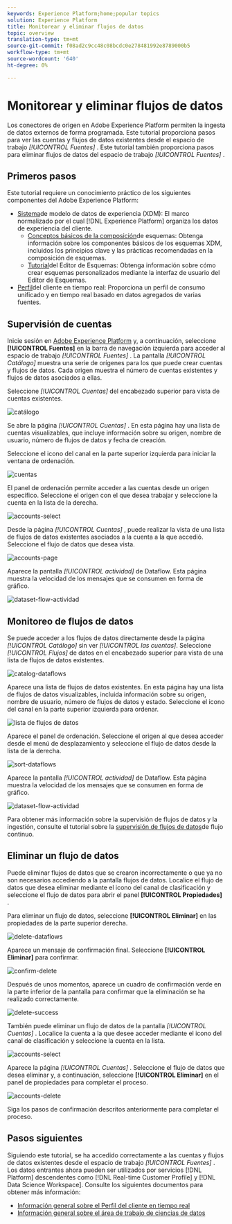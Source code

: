 ```yaml
---
keywords: Experience Platform;home;popular topics
solution: Experience Platform
title: Monitorear y eliminar flujos de datos
topic: overview
translation-type: tm+mt
source-git-commit: f08ad2c9cc48c08bcdc0e278481992e8789000b5
workflow-type: tm+mt
source-wordcount: '640'
ht-degree: 0%

---
```



# Monitorear y eliminar flujos de datos

Los conectores de origen en Adobe Experience Platform permiten la ingesta de datos externos de forma programada. Este tutorial proporciona pasos para ver las cuentas y flujos de datos existentes desde el espacio de trabajo *[!UICONTROL Fuentes]* . Este tutorial también proporciona pasos para eliminar flujos de datos del espacio de trabajo *[!UICONTROL Fuentes]* .

## Primeros pasos

Este tutorial requiere un conocimiento práctico de los siguientes componentes del Adobe Experience Platform:

- [Sistema](../../../xdm/home.md)de modelo de datos de experiencia (XDM): El marco normalizado por el cual [!DNL Experience Platform] organiza los datos de experiencia del cliente.
   - [Conceptos básicos de la composición](../../../xdm/schema/composition.md)de esquemas: Obtenga información sobre los componentes básicos de los esquemas XDM, incluidos los principios clave y las prácticas recomendadas en la composición de esquemas.
   - [Tutorial](../../../xdm/tutorials/create-schema-ui.md)del Editor de Esquemas: Obtenga información sobre cómo crear esquemas personalizados mediante la interfaz de usuario del Editor de Esquemas.
- [Perfil](../../../profile/home.md)del cliente en tiempo real: Proporciona un perfil de consumo unificado y en tiempo real basado en datos agregados de varias fuentes.

## Supervisión de cuentas

Inicie sesión en [Adobe Experience Platform](https://platform.adobe.com) y, a continuación, seleccione **[!UICONTROL Fuentes]** en la barra de navegación izquierda para acceder al espacio de trabajo *[!UICONTROL Fuentes]* . La pantalla *[!UICONTROL Catálogo]* muestra una serie de orígenes para los que puede crear cuentas y flujos de datos. Cada origen muestra el número de cuentas existentes y flujos de datos asociados a ellas.

Seleccione *[!UICONTROL Cuentas]* del encabezado superior para vista de cuentas existentes.

![catálogo](../../images/tutorials/monitor/catalog.png)

Se abre la página *[!UICONTROL Cuentas]* . En esta página hay una lista de cuentas visualizables, que incluye información sobre su origen, nombre de usuario, número de flujos de datos y fecha de creación.

Seleccione el icono del canal en la parte superior izquierda para iniciar la ventana de ordenación.

![cuentas](../../images/tutorials/monitor/accounts-list.png)

El panel de ordenación permite acceder a las cuentas desde un origen específico. Seleccione el origen con el que desea trabajar y seleccione la cuenta en la lista de la derecha.

![accounts-select](../../images/tutorials/monitor/accounts-sort.png)

Desde la página *[!UICONTROL Cuentas]* , puede realizar la vista de una lista de flujos de datos existentes asociados a la cuenta a la que accedió. Seleccione el flujo de datos que desea vista.

![accounts-page](../../images/tutorials/monitor/dataflows.png)

Aparece la pantalla *[!UICONTROL actividad]* de Dataflow. Esta página muestra la velocidad de los mensajes que se consumen en forma de gráfico.

![dataset-flow-actividad](../../images/tutorials/monitor/dataflow-activity.png)

## Monitoreo de flujos de datos

Se puede acceder a los flujos de datos directamente desde la página *[!UICONTROL Catálogo]* sin ver *[!UICONTROL las cuentas]*. Seleccione *[!UICONTROL Flujos]* de datos en el encabezado superior para vista de una lista de flujos de datos existentes.

![catalog-dataflows](../../images/tutorials/monitor/catalog-dataflows.png)

Aparece una lista de flujos de datos existentes. En esta página hay una lista de flujos de datos visualizables, incluida información sobre su origen, nombre de usuario, número de flujos de datos y estado. Seleccione el icono del canal en la parte superior izquierda para ordenar.

![lista de flujos de datos](../../images/tutorials/monitor/dataflows-list.png)

Aparece el panel de ordenación. Seleccione el origen al que desea acceder desde el menú de desplazamiento y seleccione el flujo de datos desde la lista de la derecha.

![sort-dataflows](../../images/tutorials/monitor/dataflows-sort.png)

Aparece la pantalla *[!UICONTROL actividad]* de Dataflow. Esta página muestra la velocidad de los mensajes que se consumen en forma de gráfico.

![dataset-flow-actividad](../../images/tutorials/monitor/dataflow-activity.png)

Para obtener más información sobre la supervisión de flujos de datos y la ingestión, consulte el tutorial sobre la [supervisión de flujos de datos](../../../ingestion/quality/monitor-data-flows.md)de flujo continuo.

## Eliminar un flujo de datos

Puede eliminar flujos de datos que se crearon incorrectamente o que ya no son necesarios accediendo a la pantalla flujos de datos. Localice el flujo de datos que desea eliminar mediante el icono del canal de clasificación y seleccione el flujo de datos para abrir el panel **[!UICONTROL Propiedades]** .

Para eliminar un flujo de datos, seleccione **[!UICONTROL Eliminar]** en las propiedades de la parte superior derecha.

![delete-dataflows](../../images/tutorials/monitor/dataflows-sort-delete.png)

Aparece un mensaje de confirmación final. Seleccione **[!UICONTROL Eliminar]** para confirmar.

![confirm-delete](../../images/tutorials/monitor/confirm-delete.png)

Después de unos momentos, aparece un cuadro de confirmación verde en la parte inferior de la pantalla para confirmar que la eliminación se ha realizado correctamente.

![delete-success](../../images/tutorials/monitor/deletion-confirmed.png)

También puede eliminar un flujo de datos de la pantalla *[!UICONTROL Cuentas]* . Localice la cuenta a la que desee acceder mediante el icono del canal de clasificación y seleccione la cuenta en la lista.

![accounts-select](../../images/tutorials/monitor/accounts-sort.png)

Aparece la página *[!UICONTROL Cuentas]* . Seleccione el flujo de datos que desea eliminar y, a continuación, seleccione **[!UICONTROL Eliminar]** en el panel de propiedades para completar el proceso.

![accounts-delete](../../images/tutorials/monitor/accounts-delete.png)

Siga los pasos de confirmación descritos anteriormente para completar el proceso.

## Pasos siguientes

Siguiendo este tutorial, se ha accedido correctamente a las cuentas y flujos de datos existentes desde el espacio de trabajo *[!UICONTROL Fuentes]* . Los datos entrantes ahora pueden ser utilizados por servicios [!DNL Platform] descendentes como [!DNL Real-time Customer Profile] y [!DNL Data Science Workspace]. Consulte los siguientes documentos para obtener más información:

- [Información general sobre el Perfil del cliente en tiempo real](../../../profile/home.md)
- [Información general sobre el área de trabajo de ciencias de datos](../../../data-science-workspace/home.md)
